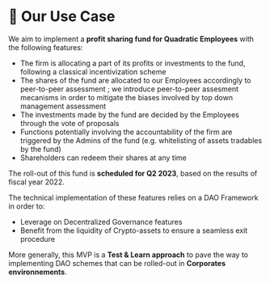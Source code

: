 # 🏦 Our Use Case

We aim to implement a **profit sharing fund for Quadratic Employees** with the following features:

* The firm is allocating a part of its profits or investments to the fund, following a classical incentivization scheme
* The shares of the fund are allocated to our Employees accordingly to peer-to-peer assessment ; we introduce peer-to-peer assesment mecanisms in order to mitigate the biases involved by top down management assessment
* The investments made by the fund are decided by the Employees through the vote of proposals&#x20;
* Functions potentially involving the accountability of the firm are triggered by the Admins of the fund (e.g. whitelisting of assets tradables by the fund)
* Shareholders can redeem their shares at any time

The roll-out of this fund is **scheduled for Q2 2023**, based on the results of fiscal year 2022.

The technical implementation of these features relies on a DAO Framework in order to:

* Leverage on Decentralized Governance features
* Benefit from the liquidity of Crypto-assets to ensure a seamless exit procedure

More generally, this MVP is a **Test  & Learn approach** to pave the way to implementing DAO schemes that can be rolled-out in **Corporates environnements**.
